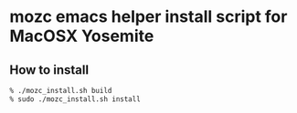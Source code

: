 # mozc emacs helper install script for MacOSX Yosemite

## How to install

```bash
% ./mozc_install.sh build
% sudo ./mozc_install.sh install
```
